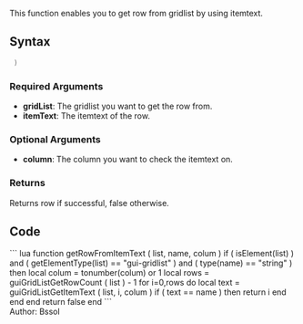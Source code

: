 This function enables you to get row from gridlist by using itemtext.

Syntax
------

``` lua
 )
```

### Required Arguments

-   **gridList**: The gridlist you want to get the row from.
-   **itemText**: The itemtext of the row.

### Optional Arguments

-   **column**: The column you want to check the itemtext on.

### Returns

Returns row if successful, false otherwise.

Code
----

<section name="Function source" class="client" show="true">
``` lua
function getRowFromItemText ( list, name, colum )
    if ( isElement(list) ) and ( getElementType(list) == "gui-gridlist" ) and ( type(name) == "string" ) then
        local colum = tonumber(colum) or 1
        local rows = guiGridListGetRowCount ( list ) - 1
        for i=0,rows do
            local text = guiGridListGetItemText ( list, i, colum )
            if ( text == name ) then
                return i
            end
        end
    end
    return false
end
```

</section>
Author: Bssol
